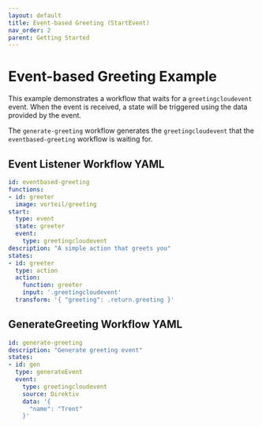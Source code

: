 ```yaml
---
layout: default
title: Event-based Greeting (StartEvent)
nav_order: 2
parent: Getting Started
---
```


# Event-based Greeting Example

This example demonstrates a workflow that waits for a `greetingcloudevent` event. When the event is received, a state will be triggered using the data provided by the event. 

The `generate-greeting` workflow generates the `greetingcloudevent` that the `eventbased-greeting` workflow is waiting for.

## Event Listener Workflow YAML 

```yaml
id: eventbased-greeting
functions:
- id: greeter
  image: vorteil/greeting
start:
  type: event
  state: greeter
  event:
    type: greetingcloudevent
description: "A simple action that greets you" 
states:
- id: greeter
  type: action
  action: 
    function: greeter
    input: '.greetingcloudevent'
  transform: '{ "greeting": .return.greeting }'
```

## GenerateGreeting Workflow YAML
```yaml
id: generate-greeting
description: "Generate greeting event" 
states:
- id: gen
  type: generateEvent
  event:
    type: greetingcloudevent
    source: Direktiv
    data: '{
      "name": "Trent"
    }'
```
